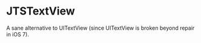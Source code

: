 JTSTextView
===========

A sane alternative to UITextView (since UITextView is broken beyond repair in iOS 7).
